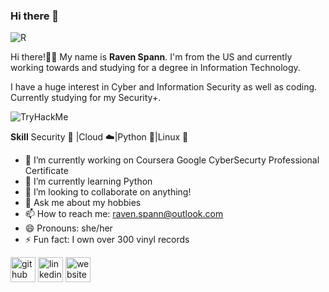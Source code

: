 ### Hi there 👋

![R](https://github.com/nevermore2718/nevermore2718/assets/135075894/6fadada0-132f-4a5b-9e0c-ad7614183d25)

Hi there!👋🏻 My name is **Raven Spann**. I'm from the US and currently working towards and studying for a degree in Information Technology.

I have a huge interest in Cyber and Information Security as well as coding. Currently studying for my Security+.

<img src="https://tryhackme-badges.s3.amazonaws.com/nevermore2718.png" alt="TryHackMe">

**Skill**
Security :closed_lock_with_key: |Cloud :cloud:|Python :snake:|Linux :penguin:

- 🔭 I’m currently working on Coursera Google CyberSecurty Professional Certificate
- 🌱 I’m currently learning Python
- 👯 I’m looking to collaborate on anything!
- 💬 Ask me about my hobbies
- 📫 How to reach me: raven.spann@outlook.com
- 😄 Pronouns: she/her
- ⚡ Fun fact: I own over 300 vinyl records

  
[<img src='https://cdn.jsdelivr.net/npm/simple-icons@3.0.1/icons/github.svg' alt='github' height='40'>](https://github.com/nevermore2718) [<img src='https://cdn.jsdelivr.net/npm/simple-icons@3.0.1/icons/linkedin.svg' alt='linkedin' height='40'>](https://www.linkedin.com/in/ravenspann/) [<img src='https://cdn.jsdelivr.net/npm/simple-icons@3.0.1/icons/icloud.svg' alt='website' height='40'>](nevermore2718.github.io) 
